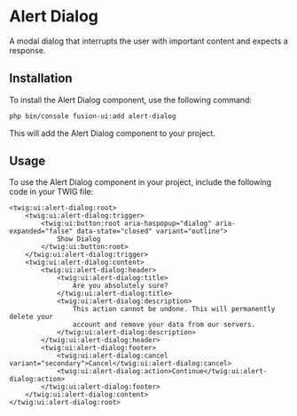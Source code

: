 # Alert Dialog

A modal dialog that interrupts the user with important content and expects a response.

## Installation

To install the Alert Dialog component, use the following command:

```bash
php bin/console fusion-ui:add alert-dialog
```

This will add the Alert Dialog component to your project.

## Usage

To use the Alert Dialog component in your project, include the following code in your TWIG file:

```Twig
<twig:ui:alert-dialog:root>
    <twig:ui:alert-dialog:trigger>
        <twig:ui:button:root aria-haspopup="dialog" aria-expanded="false" data-state="closed" variant="outline">
            Show Dialog
        </twig:ui:button:root>
    </twig:ui:alert-dialog:trigger>
    <twig:ui:alert-dialog:content>
        <twig:ui:alert-dialog:header>
            <twig:ui:alert-dialog:title>
                Are you absolutely sure?
            </twig:ui:alert-dialog:title>
            <twig:ui:alert-dialog:description>
                This action cannot be undone. This will permanently delete your
                account and remove your data from our servers.
            </twig:ui:alert-dialog:description>
        </twig:ui:alert-dialog:header>
        <twig:ui:alert-dialog:footer>
            <twig:ui:alert-dialog:cancel variant="secondary">Cancel</twig:ui:alert-dialog:cancel>
            <twig:ui:alert-dialog:action>Continue</twig:ui:alert-dialog:action>
        </twig:ui:alert-dialog:footer>
    </twig:ui:alert-dialog:content>
</twig:ui:alert-dialog:root>
```